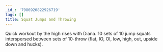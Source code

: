 ```yaml
---
_id_: '7986920822926719'
tags: []
title: Squat Jumps and Throwing
---
```


Quick workout by the high rises with Diana. 10 sets of 10 jump squats interspersed between sets of 10-throw (flat, IO, OI, low, high, out, upside down and hucks). 
